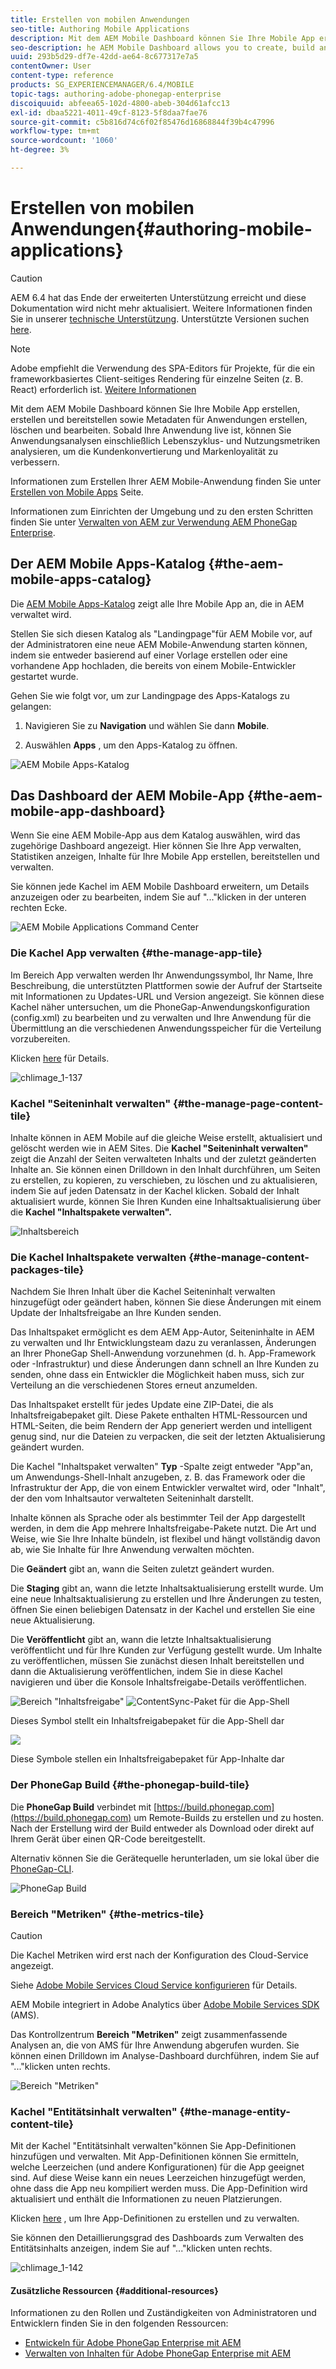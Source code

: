 ```yaml
---
title: Erstellen von mobilen Anwendungen
seo-title: Authoring Mobile Applications
description: Mit dem AEM Mobile Dashboard können Sie Ihre Mobile App erstellen, erstellen und bereitstellen sowie Metadaten für Anwendungen erstellen, löschen und bearbeiten. Auf dieser Seite erfahren Sie mehr.
seo-description: he AEM Mobile Dashboard allows you to create, build and deploy your mobile application, create, delete and edit application metadata. Follow this page to learn more.
uuid: 293b5d29-df7e-42dd-ae64-8c677317e7a5
contentOwner: User
content-type: reference
products: SG_EXPERIENCEMANAGER/6.4/MOBILE
topic-tags: authoring-adobe-phonegap-enterprise
discoiquuid: abfeea65-102d-4800-abeb-304d61afcc13
exl-id: dbaa5221-4011-49cf-8123-5f8daa7fae76
source-git-commit: c5b816d74c6f02f85476d16868844f39b4c47996
workflow-type: tm+mt
source-wordcount: '1060'
ht-degree: 3%

---
```


# Erstellen von mobilen Anwendungen{#authoring-mobile-applications}

>[!CAUTION]
>
>AEM 6.4 hat das Ende der erweiterten Unterstützung erreicht und diese Dokumentation wird nicht mehr aktualisiert. Weitere Informationen finden Sie in unserer [technische Unterstützung](https://helpx.adobe.com/de/support/programs/eol-matrix.html). Unterstützte Versionen suchen [here](https://experienceleague.adobe.com/docs/?lang=de).

>[!NOTE]
>
>Adobe empfiehlt die Verwendung des SPA-Editors für Projekte, für die ein frameworkbasiertes Client-seitiges Rendering für einzelne Seiten (z. B. React) erforderlich ist. [Weitere Informationen](/help/sites-developing/spa-overview.md)

Mit dem AEM Mobile Dashboard können Sie Ihre Mobile App erstellen, erstellen und bereitstellen sowie Metadaten für Anwendungen erstellen, löschen und bearbeiten. Sobald Ihre Anwendung live ist, können Sie Anwendungsanalysen einschließlich Lebenszyklus- und Nutzungsmetriken analysieren, um die Kundenkonvertierung und Markenloyalität zu verbessern.

Informationen zum Erstellen Ihrer AEM Mobile-Anwendung finden Sie unter [Erstellen von Mobile Apps](/help/mobile/building-app-mobile-phonegap.md) Seite.

Informationen zum Einrichten der Umgebung und zu den ersten Schritten finden Sie unter [Verwalten von AEM zur Verwendung AEM PhoneGap Enterprise](/help/mobile/administer-phonegap.md).

## Der AEM Mobile Apps-Katalog {#the-aem-mobile-apps-catalog}

Die [AEM Mobile Apps-Katalog](http://localhost:4502/aem/apps.html/content/phonegap) zeigt alle Ihre Mobile App an, die in AEM verwaltet wird.

Stellen Sie sich diesen Katalog als &quot;Landingpage&quot;für AEM Mobile vor, auf der Administratoren eine neue AEM Mobile-Anwendung starten können, indem sie entweder basierend auf einer Vorlage erstellen oder eine vorhandene App hochladen, die bereits von einem Mobile-Entwickler gestartet wurde.

Gehen Sie wie folgt vor, um zur Landingpage des Apps-Katalogs zu gelangen:

1. Navigieren Sie zu **Navigation** und wählen Sie dann **Mobile**.

1. Auswählen **Apps** , um den Apps-Katalog zu öffnen.

![AEM Mobile Apps-Katalog](assets/chlimage_1-135.png)

## Das Dashboard der AEM Mobile-App {#the-aem-mobile-app-dashboard}

Wenn Sie eine AEM Mobile-App aus dem Katalog auswählen, wird das zugehörige Dashboard angezeigt. Hier können Sie Ihre App verwalten, Statistiken anzeigen, Inhalte für Ihre Mobile App erstellen, bereitstellen und verwalten.

Sie können jede Kachel im AEM Mobile Dashboard erweitern, um Details anzuzeigen oder zu bearbeiten, indem Sie auf &quot;...&quot;klicken in der unteren rechten Ecke.

![AEM Mobile Applications Command Center](assets/chlimage_1-136.png)

### Die Kachel App verwalten {#the-manage-app-tile}

Im Bereich App verwalten werden Ihr Anwendungssymbol, Ihr Name, Ihre Beschreibung, die unterstützten Plattformen sowie der Aufruf der Startseite mit Informationen zu Updates-URL und Version angezeigt. Sie können diese Kachel näher untersuchen, um die PhoneGap-Anwendungskonfiguration (config.xml) zu bearbeiten und zu verwalten und Ihre Anwendung für die Übermittlung an die verschiedenen Anwendungsspeicher für die Verteilung vorzubereiten.

Klicken [here](/help/mobile/phonegap-app-details-tile.md) für Details.

![chlimage_1-137](assets/chlimage_1-137.png)

### Kachel &quot;Seiteninhalt verwalten&quot; {#the-manage-page-content-tile}

Inhalte können in AEM Mobile auf die gleiche Weise erstellt, aktualisiert und gelöscht werden wie in AEM Sites. Die **Kachel &quot;Seiteninhalt verwalten&quot;** zeigt die Anzahl der Seiten verwalteten Inhalts und der zuletzt geänderten Inhalte an. Sie können einen Drilldown in den Inhalt durchführen, um Seiten zu erstellen, zu kopieren, zu verschieben, zu löschen und zu aktualisieren, indem Sie auf jeden Datensatz in der Kachel klicken. Sobald der Inhalt aktualisiert wurde, können Sie Ihren Kunden eine Inhaltsaktualisierung über die **Kachel &quot;Inhaltspakete verwalten&quot;.**

![Inhaltsbereich](assets/chlimage_1-138.png)

### Die Kachel Inhaltspakete verwalten {#the-manage-content-packages-tile}

Nachdem Sie Ihren Inhalt über die Kachel Seiteninhalt verwalten hinzugefügt oder geändert haben, können Sie diese Änderungen mit einem Update der Inhaltsfreigabe an Ihre Kunden senden.

Das Inhaltspaket ermöglicht es dem AEM App-Autor, Seiteninhalte in AEM zu verwalten und Ihr Entwicklungsteam dazu zu veranlassen, Änderungen an Ihrer PhoneGap Shell-Anwendung vorzunehmen (d. h. App-Framework oder -Infrastruktur) und diese Änderungen dann schnell an Ihre Kunden zu senden, ohne dass ein Entwickler die Möglichkeit haben muss, sich zur Verteilung an die verschiedenen Stores erneut anzumelden.

Das Inhaltspaket erstellt für jedes Update eine ZIP-Datei, die als Inhaltsfreigabepaket gilt. Diese Pakete enthalten HTML-Ressourcen und HTML-Seiten, die beim Rendern der App generiert werden und intelligent genug sind, nur die Dateien zu verpacken, die seit der letzten Aktualisierung geändert wurden.

Die Kachel &quot;Inhaltspaket verwalten&quot; **Typ** -Spalte zeigt entweder &quot;App&quot;an, um Anwendungs-Shell-Inhalt anzugeben, z. B. das Framework oder die Infrastruktur der App, die von einem Entwickler verwaltet wird, oder &quot;Inhalt&quot;, der den vom Inhaltsautor verwalteten Seiteninhalt darstellt.

Inhalte können als Sprache oder als bestimmter Teil der App dargestellt werden, in dem die App mehrere Inhaltsfreigabe-Pakete nutzt. Die Art und Weise, wie Sie Ihre Inhalte bündeln, ist flexibel und hängt vollständig davon ab, wie Sie Inhalte für Ihre Anwendung verwalten möchten.

Die **Geändert** gibt an, wann die Seiten zuletzt geändert wurden.

Die **Staging** gibt an, wann die letzte Inhaltsaktualisierung erstellt wurde. Um eine neue Inhaltsaktualisierung zu erstellen und Ihre Änderungen zu testen, öffnen Sie einen beliebigen Datensatz in der Kachel und erstellen Sie eine neue Aktualisierung.

Die **Veröffentlicht** gibt an, wann die letzte Inhaltsaktualisierung veröffentlicht und für Ihre Kunden zur Verfügung gestellt wurde. Um Inhalte zu veröffentlichen, müssen Sie zunächst diesen Inhalt bereitstellen und dann die Aktualisierung veröffentlichen, indem Sie in diese Kachel navigieren und über die Konsole Inhaltsfreigabe-Details veröffentlichen.

![Bereich &quot;Inhaltsfreigabe&quot;](assets/chlimage_1-139.png) ![ContentSync-Paket für die App-Shell](do-not-localize/chlimage_1-5.png)

Dieses Symbol stellt ein Inhaltsfreigabepaket für die App-Shell dar

![](do-not-localize/chlimage_1-6.png)

Diese Symbole stellen ein Inhaltsfreigabepaket für App-Inhalte dar

### Der PhoneGap Build {#the-phonegap-build-tile}

Die **PhoneGap Build** verbindet mit [https://build.phonegap.com](https://build.phonegap.com) um Remote-Builds zu erstellen und zu hosten. Nach der Erstellung wird der Build entweder als Download oder direkt auf Ihrem Gerät über einen QR-Code bereitgestellt.

Alternativ können Sie die Gerätequelle herunterladen, um sie lokal über die [PhoneGap-CLI](https://docs.phonegap.com/en/3.5.0/guide_cli_index.md.html).

![PhoneGap Build](assets/chlimage_1-140.png)

### Bereich &quot;Metriken&quot; {#the-metrics-tile}

>[!CAUTION]
>
>Die Kachel Metriken wird erst nach der Konfiguration des Cloud-Service angezeigt.
>
>Siehe [Adobe Mobile Services Cloud Service konfigurieren](/help/mobile/configure-adobe-mobile-cloud-service.md) für Details.

AEM Mobile integriert in Adobe Analytics über [Adobe Mobile Services SDK](https://www.adobe.com/ca/solutions/digital-marketing/mobile-services/app-sdk.html) (AMS).

Das Kontrollzentrum **Bereich &quot;Metriken&quot;** zeigt zusammenfassende Analysen an, die von AMS für Ihre Anwendung abgerufen wurden. Sie können einen Drilldown im Analyse-Dashboard durchführen, indem Sie auf &quot;...&quot;klicken unten rechts.

![Bereich &quot;Metriken&quot;](assets/chlimage_1-141.png)

### Kachel &quot;Entitätsinhalt verwalten&quot; {#the-manage-entity-content-tile}

Mit der Kachel &quot;Entitätsinhalt verwalten&quot;können Sie App-Definitionen hinzufügen und verwalten. Mit App-Definitionen können Sie ermitteln, welche Leerzeichen (und andere Konfigurationen) für die App geeignet sind. Auf diese Weise kann ein neues Leerzeichen hinzugefügt werden, ohne dass die App neu kompiliert werden muss. Die App-Definition wird aktualisiert und enthält die Informationen zu neuen Platzierungen.

Klicken [here](/help/mobile/phonegap-app-definitions.md) , um Ihre App-Definitionen zu erstellen und zu verwalten.

Sie können den Detaillierungsgrad des Dashboards zum Verwalten des Entitätsinhalts anzeigen, indem Sie auf &quot;...&quot;klicken unten rechts.

![chlimage_1-142](assets/chlimage_1-142.png)

#### Zusätzliche Ressourcen {#additional-resources}

Informationen zu den Rollen und Zuständigkeiten von Administratoren und Entwicklern finden Sie in den folgenden Ressourcen:

* [Entwickeln für Adobe PhoneGap Enterprise mit AEM](/help/mobile/developing-in-phonegap.md)
* [Verwalten von Inhalten für Adobe PhoneGap Enterprise mit AEM](/help/mobile/administer-phonegap.md)
